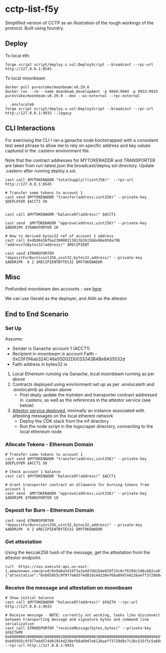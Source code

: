 # cctp-list-f5y

Simplified version of CCTP as an illustration of the rough workings of the protocol. Built using foundry.

## Deploy

To local eth:

```
forge script script/deploy.s.sol:DeployScript --broadcast --rpc-url http://127.0.0.1:8545
```

To local moonbeam

```
docker pull purestake/moonbeam:v0.29.0
docker run --rm --name moonbeam_development -p 9944:9944 -p 9933:9933 purestake/moonbeam:v0.29.0 --dev --ws-external --rpc-external

. .envlocalmb
forge script script/deploy.s.sol:DeployScript --broadcast --rpc-url http://127.0.0.1:9933 --legacy

```
## CLI Interactions

For exercising the CLI I ran a ganache node bootstrapped with a consistent test seed phrase to allow me to rely on specific address and key values captured in the 
.castenv environment file.

Note that the contract addresses for MYTOKERADDR and TRANSPORTER are taken from run-latest.json the broadcast/deploy.sol directory. Update .castenv after running deploy.s.sol.

```
cast call $MYTOKENADDR "totalSupply()(uint256)"  --rpc-url  http://127.0.0.1:8545

# Transfer some tokens to account 1
cast send $MYTOKENADDR "transfer(address,uint256)" --private-key $DEPLOYER $ACCT1 50


cast call $MYTOKENADDR "balanceOf(address)" $ACCT1

cast send  $MYTOKENADDR "approve(address,uint256)" --private-key $ADDR1PK $TRANSPORTER 10

# How to derived bytes32 ref of account 1 address
cast call 0xdb98a5bfba239000213813b2615b8a96e950a79b "addressToBytes32(address)" $RECIPIENT

cast send $TRANSPORTER "depositForBurn(uint256,uint32,bytes32,address)" --private-key $ADDR1PK  6 2 $RECIPIENTBYTES32 $MYTOKENADDR
```

## Misc

Prefunded moonbeam dev accounts - see [here](https://docs.moonbeam.network/builders/get-started/networks/moonbeam-dev/#pre-funded-development-accounts)

We can use Gerald as the deployer, and Alith as the attestor

## End to End Scenario

### Set Up

Assume:

* Sender is Ganache account 1 (ACCT1)
* Recipient in moonbeam is account Faith - 0xC0F0f4ab324C46e55D02D0033343B4Be8A55532d
* Faith address in bytes32 is 

1. Local Ethereum running via Ganache, local moonbeam running as per above
2. Contracts deployed using envrionment set up as per .envlocaleth and .envlocalmb as shown above
    * Post deply update the mytoken and transporter contract addressed in .castenv, as well as
    the references in the attestor service (see below)
3. [Attestor service deployed](https://github.com/d-smith/attester), minimally an instance associated with attesting messages on the local etherem network
    * Deploy the CDK stack from the inf directory
    * Run the node script in the logscraper directory, connecting to the local ethereum node

### Allocate Tokens - Ethereum Domain

```
# Transfer some tokens to account 1
cast send $MYTOKENADDR "transfer(address,uint256)" --private-key $DEPLOYER $ACCT1 50

# Check account 1 balance
cast call $MYTOKENADDR "balanceOf(address)" $ACCT1

# Grant transporter contract an allowance for burning tokens from account 1
cast send  $MYTOKENADDR "approve(address,uint256)" --private-key $ADDR1PK $TRANSPORTER 10
```

### Deposit for Burn - Ethereum Domain

```
cast send $TRANSPORTER "depositForBurn(uint256,uint32,bytes32,address)" --private-key $ADDR1PK  6 2 $RECIPIENTBYTES32 $MYTOKENADDR
```

### Get attestation

Using the keccak256 hash of the message, get the attestation from the attestor endpoint:

```
curl  https://xxx.execute-api.us-east-1.amazonaws.com/prod/0x9a6a5410f3a3add7dd1b4e659f15c0cf678dc5d6cb82ce67b6d5063b5270fc8b
{"attestation":"0xb05955c9f977e6d574d81914d238ef68a89d7e6126aeff3729d8c7c26c515f5c5a68c02b08fa706673a2ac4d3eec108b7d1c896e7b9ab3aeac55e4f8c62792831c"}
```

### Receive the message and attestation on moonbeam

```
# Show initial balance
cast call $MYTOKENADDR "balanceOf(address)" $FAITH --rpc-url http://127.0.0.1:9933

# Receive message - NOTE: currently not working, looks like disconnect between transporting message and signature bytes and command line serialization
cast call $TRANSPORTER "receiveMessage(bytes,bytes)" --private-key $FAITHPK 0x00000001000000010000000200000000000000030000000000000000000000009949f7e672a568bb3ebeb777d5e8d1c1107e96e5000000000000000000000000c0f0f4ab324c46e55d02d0033343b4be8a55532d00000001000000000000000000000000c0a4b9e04fb55b1b498c634faeeb7c8dd5895b53000000000000000000000000c0f0f4ab324c46e55d02d0033343b4be8a55532d00000000000000000000000000000000000000000000000000000000000000060000000000000000000000009949f7e672a568bb3ebeb777d5e8d1c1107e96e5 0xb05955c9f977e6d574d81914d238ef68a89d7e6126aeff3729d8c7c26c515f5c5a68c02b08fa706673a2ac4d3eec108b7d1c896e7b9ab3aeac55e4f8c62792831c --rpc-url http://127.0.0.1:9933
```